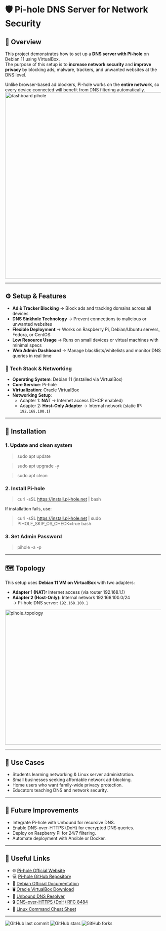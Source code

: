 # 🛡️ Pi-hole DNS Server for Network Security

## 📌 Overview
This project demonstrates how to set up a **DNS server with Pi-hole** on Debian 11 using VirtualBox.  
The purpose of this setup is to **increase network security** and **improve privacy** by blocking ads, malware, trackers, and unwanted websites at the DNS level.  

Unlike browser-based ad blockers, Pi-hole works on the **entire network**, so every device connected will benefit from DNS filtering automatically.  
<img width="800" height="600" alt="dashboard pihole" src="https://github.com/user-attachments/assets/db42acab-5f80-4b3b-9ac8-5dfda76c25af" />

---

## ⚙️ Setup & Features
- **Ad & Tracker Blocking** → Block ads and tracking domains across all devices  
- **DNS Sinkhole Technology** → Prevent connections to malicious or unwanted websites  
- **Flexible Deployment** → Works on Raspberry Pi, Debian/Ubuntu servers, Fedora, or CentOS  
- **Low Resource Usage** → Runs on small devices or virtual machines with minimal specs  
- **Web Admin Dashboard** → Manage blacklists/whitelists and monitor DNS queries in real time  

### 🔧 Tech Stack & Networking
- **Operating System**: Debian 11 (installed via VirtualBox)  
- **Core Service**: Pi-hole  
- **Virtualization**: Oracle VirtualBox  
- **Networking Setup**:
  - Adapter 1: **NAT** → Internet access (DHCP enabled)  
  - Adapter 2: **Host-Only Adapter** → Internal network (static IP: `192.168.100.1`)  

---

## 🚀 Installation

### 1. Update and clean system
> sudo apt update

> sudo apt upgrade -y

> sudo apt clean

### 2. Install Pi-hole
> curl -sSL https://install.pi-hole.net | bash

If installation fails, use:

> curl -sSL https://install.pi-hole.net | sudo PIHOLE_SKIP_OS_CHECK=true bash

### 3. Set Admin Password
> pihole -a -p

---

## 🗺️ Topology

This setup uses **Debian 11 VM on VirtualBox** with two adapters:
- **Adapter 1 (NAT):** Internet access (via router 192.168.1.1)
- **Adapter 2 (Host-Only):** Internal network 192.168.100.0/24  
  → Pi-hole DNS server: `192.168.100.1`
<img width="837" height="435" alt="pihole_topology" src="https://github.com/user-attachments/assets/db3535a7-76e2-4199-98b7-fcb6aa0cec4d" />

---

## 🎯 Use Cases

- Students learning networking & Linux server administration.
- Small businesses seeking affordable network ad-blocking.
- Home users who want family-wide privacy protection.
- Educators teaching DNS and network security.

---

## 🔮 Future Improvements

- Integrate Pi-hole with Unbound for recursive DNS.
- Enable DNS-over-HTTPS (DoH) for encrypted DNS queries.
- Deploy on Raspberry Pi for 24/7 filtering.
- Automate deployment with Ansible or Docker.

---

## 🔗 Useful Links

- 🌐 [Pi-hole Official Website](https://pi-hole.net/)  
- 💻 [Pi-hole GitHub Repository](https://github.com/pi-hole/pi-hole)  
- 📖 [Debian Official Documentation](https://www.debian.org/doc/)  
- 🖥️ [Oracle VirtualBox Download](https://www.virtualbox.org/)  
- 📡 [Unbound DNS Resolver](https://www.nlnetlabs.nl/projects/unbound/about/)  
- 🔒 [DNS-over-HTTPS (DoH) RFC 8484](https://datatracker.ietf.org/doc/html/rfc8484)  
- 🐧 [Linux Command Cheat Sheet](https://linuxcommand.org/lc3_learning_the_shell.php)  

---

![GitHub last commit](https://img.shields.io/github/last-commit/DikyMartin/DNSServer-with-Pi-hole)
![GitHub stars](https://img.shields.io/github/stars/DikyMartin/DNSServer-with-Pi-hole)
![GitHub forks](https://img.shields.io/github/forks/DikyMartin/DNSServer-with-Pi-hole)
